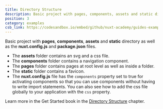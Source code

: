 ```yaml
---
title: Directory Structure
description: Basic project with pages, components, assets and static directory as well as the nuxt.config and package.json files.
position: 3
category: examples
csb_link: https://codesandbox.io/embed/github/nuxt-academy/guides-examples/tree/master/01_get_started/03_directory_structure?
---
```


Basic project with **pages**, **components**, **assets** and **static** directory as well as the **nuxt.config.js** and **package.json** files.

- The **assets** folder contains an svg and a css file.
- The **components** folder contains a navigation component.
- The **pages** folder contains pages at root level as well as inside a folder.
- The **static** folder contains a favicon.
- The **nuxt.config.js** file has the `components` property set to true for activating components so that you can use components without having to write import statements. You can also see how to add the css file globally to your application with the `css` property.

<base-alert type="next">

Learn more in the Get Started book in the [Directory Structure](/guides/get-started/directory-structure) chapter.

</base-alert>

<code-sandbox :src="csb_link"></code-sandbox>
